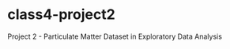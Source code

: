 class4-project2
===============

Project 2 - Particulate Matter Dataset in Exploratory Data Analysis

